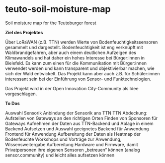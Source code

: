# teuto-soil-moisture-map
Soil moisture map for the Teutoburger forest

**Ziel des Projektes**

Über LoRaWAN (z.B. TTN) werden Werte von Bodenfeuchtigkeitssensoren gesammelt und dargestellt. Bodenfeuchtigkeit ist eng verknüpft mit Waldbrandgefahren, aber auch einem deutlichen Aufzeigen des Klimawandels und hat daher ein hohes Interesse bei Bürger:innen in Bielefeld. Es kann zum einen für die Kommunikation mit Bürger:innen verwendet werden und kann transparent und objektivierbar machen, wie sich der Wald entwickelt. Das Projekt kann aber auch z.B. für Schüler:innen interessant sein bei der Einführung von Sensor- und Funktechnologien.

Das Projekt wird in der Open Innovation City-Community als Idee vorgeschlagen.

**To Dos**

Auswahl Sensorik
Anbindung der Sensorik ans TTN
TTN Abdeckung: Aufstellen von Gateways an den richtigen Orten
Finden von Sponsoren für Gateways
Aufnehmen der Daten aus TTN-Backend und Ablage in einem Backend
Aufsetzen und Auswahl geeignetes Backend für Anwendung
Frontend für Anwendung
Aufbereitung der Daten als Heatmap der Bodenfeuchte
Workshops und Vorträge zur Anwendung, Wissensweitergabe
Aufbereitung Hardware und Firmware, damit Privatpersonen ihre eigenen Sensoren „betreuen“ können (analog sensor.community) und leicht alles aufsetzen können
